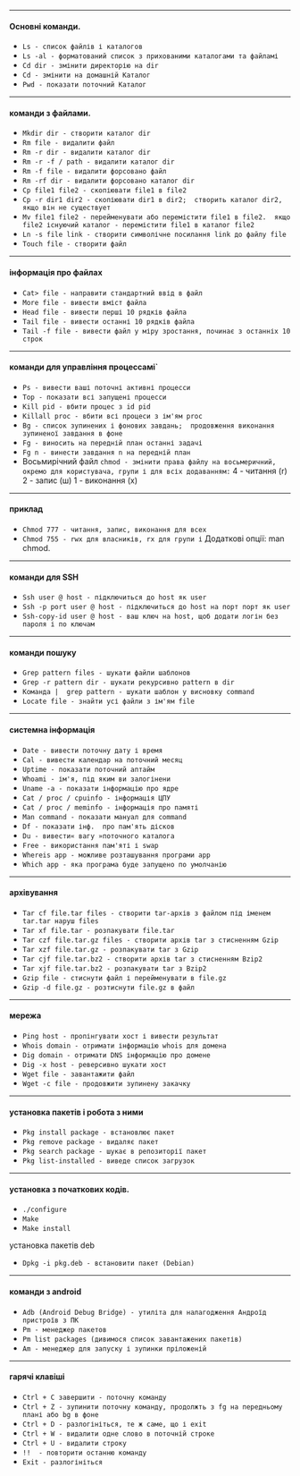 ---
  #### Основні команди.
  * `Ls - список файлів і каталогов`
  * `Ls -al - форматований список з прихованими каталогами та файламі`
  * `Cd dir - змінити директорію на dir`
  * `Cd - змінити на домашній Каталог`
  * `Pwd - показати поточний Каталог`

  ---
  #### команди з файлами.
  * `Mkdir dir - створити каталог dir`
  * `Rm file - видалити файл`
  * `Rm -r dir - видалити каталог dir`
  * `Rm -r -f / path - видалити каталог dir`
  * `Rm -f file - видалити форсовано файл`
  * `Rm -rf dir - видалити форсовано каталог dir`
  * `Cp file1 file2 - скопіювати file1 в file2`
  * `Cp -r dir1 dir2 - скопіювати dir1 в dir2;  створить каталог dir2, якщо він не существует`
  * `Mv file1 file2 - перейменувати або перемістити file1 в file2.  якщо file2 існуючий каталог - перемістити file1 в каталог file2`
  * `Ln -s file link - створити символічне посилання link до файлу file`
  * `Touch file - створити файл`

  ---
  #### інформація про файлах
  * `Cat> file - направити стандартний ввід в файл`
  * `More file - вивести вміст файла`
  * `Head file - вивести перші 10 рядків файла`
  * `Tail file - вивести останні 10 рядків файла`
  * `Tail -f file - вивести файл у міру зростання, починає з останніх 10 строк`

  ---
  #### команди для управління процессамі`
  * `Ps - вивести ваші поточні активні процесси`
  * `Top - показати всі запущені процесси`
  * `Kill pid - вбити процес з id pid`
  * `Killall proc - вбити всі процеси з ім'ям proc`
  * `Bg - список зупинених і фонових завдань;  продовження виконання зупиненої завдання в фоне`
  * `Fg - виносить на передній план останні задачі`
  * `Fg n - винести завдання n на передній план`
  * Восьмирічний файл `chmod - змінити права файлу на восьмеричний, окремо для користувача, групи і для всіх додаванням:`
  4 - читання (r)
  2 - запис (ш)
  1 - виконання (x)

  ---
  #### приклад
  * `Chmod 777 - читання, запис, виконання для всех`
  * `Chmod 755 - rwx для власників, rx для групи і`
  Додаткові опції: man chmod.

  ---
  #### команди для SSH

  * `Ssh user @ host - підключиться до host як user`
  * `Ssh -p port user @ host - підключиться до host на порт порт як user`
  * `Ssh-copy-id user @ host - ваш ключ на host, щоб додати логін без пароля і по ключам`

  ---
  #### команди пошуку
  * `Grep pattern files - шукати файли шаблонов`
  * `Grep -r pattern dir - шукати рекурсивно pattern в dir`
  * `Команда |  grep pattern - шукати шаблон у висновку command`
  * `Locate file - знайти усі файли з ім'ям file`

  ---
  #### системна інформація
  * `Date - вивести поточну дату і время`
  * `Cal - вивести календар на поточний месяц`
  * `Uptime - показати поточний аптайм`
  * `Whoami - ім'я, під яким ви залогінени`
  * `Uname -a - показати інформацію про ядре`
  * `Cat / proc / cpuinfo - інформація ЦПУ`
  * `Cat / proc / meminfo - інформація про памяті`
  * `Man command - показати мануал для command`
  * `Df - показати інф.  про пам'ять дісков`
  * `Du - вивести« вагу »поточного каталога`
  * `Free - використання пам'яті і swap`
  * `Whereis app - можливе розташування програми app`
  * `Which app - яка програма буде запущено по умолчанію`

  ---
  #### архівування
  * `Tar cf file.tar files - створити tar-архів з файлом під іменем tar.tar наруш files`
  * `Tar xf file.tar - розпакувати file.tar`
  * `Tar czf file.tar.gz files - створити архів tar з стисненням Gzip`
  * `Tar xzf file.tar.gz - розпакувати tar з Gzip`
  * `Tar cjf file.tar.bz2 - створити архів tar з стисненням Bzip2`
  * `Tar xjf file.tar.bz2 - розпакувати tar з Bzip2`
  * `Gzip file - стиснути файл і перейменувати в file.gz`
  * `Gzip -d file.gz - розтиснути file.gz в файл`

  ---
  #### мережа
  * `Ping host - пропінгувати хост і вивести результат`
  * `Whois domain - отримати інформацію whois для домена`
  * `Dig domain - отримати DNS інформацію про домене`
  * `Dig -x host - реверсивно шукати хост`
  * `Wget file - завантажити файл`
  * `Wget -c file - продовжити зупинену закачку`

  ---
  #### установка пакетів і робота з ними
  * `Pkg install package - встановлює пакет`
  * `Pkg remove package - видаляє пакет`
  * `Pkg search package - шукає в репозиторії пакет`
  * `Pkg list-installed - виведе список загрузок`

  ---
  #### установка з початкових кодів.
  * `./configure`
  * `Make`
  * `Make install`

  установка пакетів deb

  * `Dpkg -i pkg.deb - встановити пакет (Debian)`

  ---
  #### команди з android
  * `Adb (Android Debug Bridge) - утиліта для налагодження Андроїд пристроїв з ПК`
  * `Pm - менеджер пакетов`
  * `Pm list packages (дивимося список завантажених пакетів)`
  * `Am - менеджер для запуску і зупинки пріложеній`

  ---
  #### гарячі клавіші
  * `Ctrl + C завершити - поточну команду`
  * `Ctrl + Z - зупинити поточну команду, продолжть з fg на передньому плані або bg в фоне`
  * `Ctrl + D - разлогініться, те ж саме, що і exit`
  * `Ctrl + W - видалити одне слово в поточній строке`
  * `Ctrl + U - видалити строку`
  * `!!  - повторити останню команду`
  * `Exit - разлогініться`
